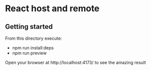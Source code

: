 # React host and remote

## Getting started

From this directory execute:

- npm run install:deps
- npm run preview

Open your browser at http://localhost:4173/ to see the amazing result
